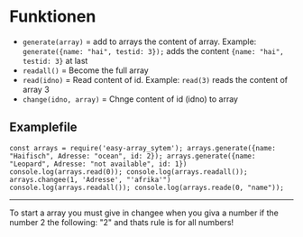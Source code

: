 # Funktionen

- `generate(array)` = add to arrays the content of array. Example: `generate({name: "hai", testid: 3});` adds the content `{name: "hai", testid: 3}` at last
- `readall()` = Become the full array
- `read(idno)` = Read content of id. Example: `read(3)` reads the content of array 3
- `change(idno, array)` = Chnge content of id (idno) to array

## Examplefile

`const arrays = require('easy-array_sytem');
arrays.generate({name: "Haifisch", Adresse: "ocean", id: 2});
arrays.generate({name: "Leopard", Adresse: "not available", id: 1})
console.log(arrays.read(0));
console.log(arrays.readall());
arrays.changee(1, 'Adresse', "'afrika'")
console.log(arrays.readall());
console.log(arrays.reade(0, "name"));`

---

To start a array you must give in changee when you giva a number if the number 2 the following: "2" and thats rule is for all numbers!